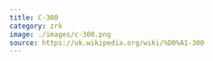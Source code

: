 ```yaml
---
title: C-300
category: zrk
image: ./images/c-300.png
source: https://uk.wikipedia.org/wiki/%D0%A1-300
---
```

